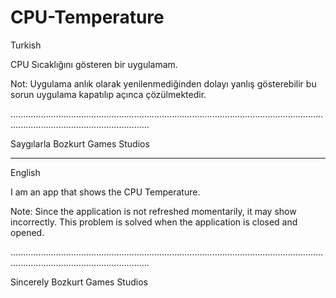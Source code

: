 # CPU-Temperature

Turkish 

CPU Sıcaklığını gösteren bir uygulamam.

Not: Uygulama anlık olarak yenilenmediğinden dolayı yanlış gösterebilir bu sorun uygulama kapatılıp açınca çözülmektedir.

...................................................................................................................................................................................

Saygılarla Bozkurt Games Studios


-----------------------------------------------------------------------------------------------------------------------------------------------------------------------------------

English 

I am an app that shows the CPU Temperature.

Note: Since the application is not refreshed momentarily, it may show incorrectly. This problem is solved when the application is closed and opened.

...................................................................................................................................................................................

Sincerely Bozkurt Games Studios



